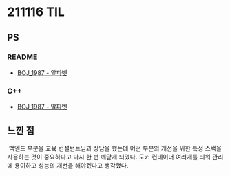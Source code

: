 # 211116 TIL

## PS

### README

- [BOJ_1987 - 알파벳](https://github.com/Meantint/Baekjoon/blob/master/Gold%20IV/BOJ_1987/README.md)

### C++

- [BOJ_1987 - 알파벳](https://github.com/Meantint/Baekjoon/blob/master/Gold%20IV/BOJ_1987/BOJ_1987.cpp)

## 느낀 점

&nbsp;백엔드 부분을 교육 컨설턴트님과 상담을 했는데 어떤 부분의 개선을 위한 특정 스택을 사용하는 것이 중요하다고 다시 한 번 깨닫게 되었다. 도커 컨테이너 여러개를 띄워 관리에 용이하고 성능의 개선을 해야겠다고 생각했다.
